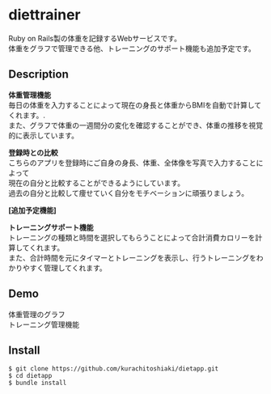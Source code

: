 diettrainer
====
Ruby on Rails製の体重を記録するWebサービスです。  
体重をグラフで管理できる他、トレーニングのサポート機能も追加予定です。

## Description

__体重管理機能__  
毎日の体重を入力することによって現在の身長と体重からBMIを自動で計算してくれます。.  
また、グラフで体重の一週間分の変化を確認することができ、体重の推移を視覚的に表示しています。

__登録時との比較__  
こちらのアプリを登録時にご自身の身長、体重、全体像を写真で入力することによって  
現在の自分と比較することができるようにしています。  
過去の自分と比較して痩せていく自分をモチベーションに頑張りましょう。

__[追加予定機能]__

__トレーニングサポート機能__  
トレーニングの種類と時間を選択してもらうことによって合計消費カロリーを計算してくれます。  
また、合計時間を元にタイマーとトレーニングを表示し、行うトレーニングをわかりやすく管理してくれます。

## Demo
体重管理のグラフ  
トレーニング管理機能

## Install

    $ git clone https://github.com/kurachitoshiaki/dietapp.git  
    $ cd dietapp  
    $ bundle install 

